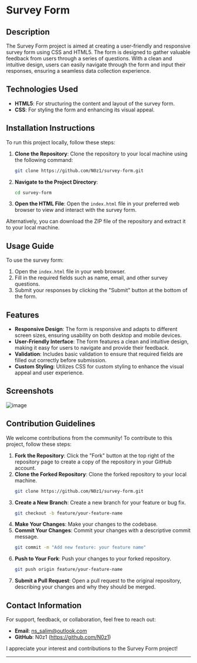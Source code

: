# Survey Form

## Description

The Survey Form project is aimed at creating a user-friendly and responsive survey form using CSS and HTML5. The form is designed to gather valuable feedback from users through a series of questions. With a clean and intuitive design, users can easily navigate through the form and input their responses, ensuring a seamless data collection experience.

## Technologies Used

- **HTML5**: For structuring the content and layout of the survey form.
- **CSS**: For styling the form and enhancing its visual appeal.

## Installation Instructions

To run this project locally, follow these steps:

1. **Clone the Repository**: Clone the repository to your local machine using the following command:
   ```bash
   git clone https://github.com/N0z1/survey-form.git
   ```

2. **Navigate to the Project Directory**: 
   ```bash
   cd survey-form
   ```

3. **Open the HTML File**: Open the `index.html` file in your preferred web browser to view and interact with the survey form.

Alternatively, you can download the ZIP file of the repository and extract it to your local machine.

## Usage Guide

To use the survey form:

1. Open the `index.html` file in your web browser.
2. Fill in the required fields such as name, email, and other survey questions.
3. Submit your responses by clicking the "Submit" button at the bottom of the form.

## Features

- **Responsive Design**: The form is responsive and adapts to different screen sizes, ensuring usability on both desktop and mobile devices.
- **User-Friendly Interface**: The form features a clean and intuitive design, making it easy for users to navigate and provide their feedback.
- **Validation**: Includes basic validation to ensure that required fields are filled out correctly before submission.
- **Custom Styling**: Utilizes CSS for custom styling to enhance the visual appeal and user experience.

## Screenshots

![image](https://github.com/N0z1/Survey-Form-Project/assets/142937035/47587bfa-60b1-4792-82d1-5ff5a23f168f)


## Contribution Guidelines

We welcome contributions from the community! To contribute to this project, follow these steps:

1. **Fork the Repository**: Click the "Fork" button at the top right of the repository page to create a copy of the repository in your GitHub account.
2. **Clone the Forked Repository**: Clone the forked repository to your local machine.
   ```bash
   git clone https://github.com/N0z1/survey-form.git
   ```
3. **Create a New Branch**: Create a new branch for your feature or bug fix.
   ```bash
   git checkout -b feature/your-feature-name
   ```
4. **Make Your Changes**: Make your changes to the codebase.
5. **Commit Your Changes**: Commit your changes with a descriptive commit message.
   ```bash
   git commit -m "Add new feature: your feature name"
   ```
6. **Push to Your Fork**: Push your changes to your forked repository.
   ```bash
   git push origin feature/your-feature-name
   ```
7. **Submit a Pull Request**: Open a pull request to the original repository, describing your changes and why they should be merged.

## Contact Information

For support, feedback, or collaboration, feel free to reach out:

- **Email**: ns_salim@outlook.com
- **GitHub**: N0z1 (https://github.com/N0z1)

I appreciate your interest and contributions to the Survey Form project!

---
